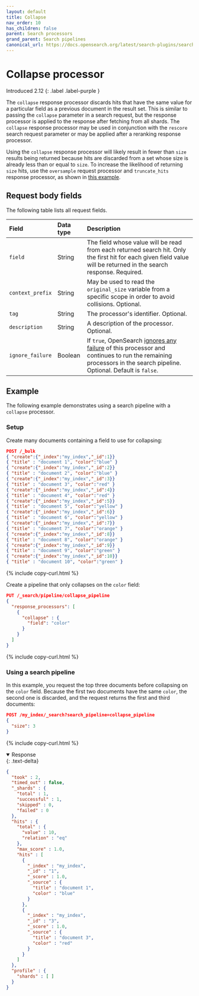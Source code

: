 ```yaml
---
layout: default
title: Collapse
nav_order: 10
has_children: false
parent: Search processors
grand_parent: Search pipelines
canonical_url: https://docs.opensearch.org/latest/search-plugins/search-pipelines/collapse-processor/
---
```


# Collapse processor
Introduced 2.12
{: .label .label-purple }

The `collapse` response processor discards hits that have the same value for a particular field as a previous document in the result set.
This is similar to passing the `collapse` parameter in a search request, but the response processor is applied to the
response after fetching from all shards. The `collapse` response processor may be used in conjunction with the `rescore` search
request parameter or may be applied after a reranking response processor.

Using the `collapse` response processor will likely result in fewer than `size` results being returned because hits are discarded 
from a set whose size is already less than or equal to `size`. To increase the likelihood of returning `size` hits, use the 
`oversample` request processor and `truncate_hits` response processor, as shown in [this example]({{site.url}}{{site.baseurl}}/search-plugins/search-pipelines/truncate-hits-processor/#oversample-collapse-and-truncate-hits).

## Request body fields

The following table lists all request fields.

Field | Data type | Description
:--- | :--- | :---
`field` | String | The field whose value will be read from each returned search hit. Only the first hit for each given field value will be returned in the search response. Required.
`context_prefix` | String | May be used to read the `original_size` variable from a specific scope in order to avoid collisions. Optional.
`tag` | String | The processor's identifier. Optional.
`description` | String | A description of the processor. Optional.
`ignore_failure` | Boolean | If `true`, OpenSearch [ignores any failure]({{site.url}}{{site.baseurl}}/search-plugins/search-pipelines/creating-search-pipeline/#ignoring-processor-failures) of this processor and continues to run the remaining processors in the search pipeline. Optional. Default is `false`.

## Example

The following example demonstrates using a search pipeline with a `collapse` processor.

### Setup

Create many documents containing a field to use for collapsing:

```json
POST /_bulk
{ "create":{"_index":"my_index","_id":1}}
{ "title" : "document 1", "color":"blue" }
{ "create":{"_index":"my_index","_id":2}}
{ "title" : "document 2", "color":"blue" }
{ "create":{"_index":"my_index","_id":3}}
{ "title" : "document 3", "color":"red" }
{ "create":{"_index":"my_index","_id":4}}
{ "title" : "document 4", "color":"red" }
{ "create":{"_index":"my_index","_id":5}}
{ "title" : "document 5", "color":"yellow" }
{ "create":{"_index":"my_index","_id":6}}
{ "title" : "document 6", "color":"yellow" }
{ "create":{"_index":"my_index","_id":7}}
{ "title" : "document 7", "color":"orange" }
{ "create":{"_index":"my_index","_id":8}}
{ "title" : "document 8", "color":"orange" }
{ "create":{"_index":"my_index","_id":9}}
{ "title" : "document 9", "color":"green" }
{ "create":{"_index":"my_index","_id":10}}
{ "title" : "document 10", "color":"green" }
``` 
{% include copy-curl.html %}

Create a pipeline that only collapses on the `color` field:

```json
PUT /_search/pipeline/collapse_pipeline
{
  "response_processors": [
    {
      "collapse" : {
        "field": "color"
      }
    }
  ]
}
```
{% include copy-curl.html %}

### Using a search pipeline

In this example, you request the top three documents before collapsing on the `color` field. Because the first two documents have the same `color`, the second one is discarded,
and the request returns the first and third documents:

```json
POST /my_index/_search?search_pipeline=collapse_pipeline
{
  "size": 3
}
```
{% include copy-curl.html %}


<details open markdown="block">
  <summary>
    Response
  </summary>
  {: .text-delta}
  
```json
{
  "took" : 2,
  "timed_out" : false,
  "_shards" : {
    "total" : 1,
    "successful" : 1,
    "skipped" : 0,
    "failed" : 0
  },
  "hits" : {
    "total" : {
      "value" : 10,
      "relation" : "eq"
    },
    "max_score" : 1.0,
    "hits" : [
      {
        "_index" : "my_index",
        "_id" : "1",
        "_score" : 1.0,
        "_source" : {
          "title" : "document 1",
          "color" : "blue"
        }
      },
      {
        "_index" : "my_index",
        "_id" : "3",
        "_score" : 1.0,
        "_source" : {
          "title" : "document 3",
          "color" : "red"
        }
      }
    ]
  },
  "profile" : {
    "shards" : [ ]
  }
}
```
</details>
